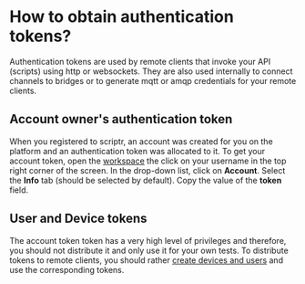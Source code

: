 # How to obtain authentication tokens?

 Authentication tokens are used by remote clients that invoke your API (scripts) using http or websockets. They are also used internally to connect channels to bridges or to generate mqtt or amqp credentials for your remote clients.
 
 ## Account owner's authentication token
 
 When you registered to scriptr, an account was created for you on the platform and an authentication token was allocated to it. 
 To get your account token, open the [workspace](https://www.scriptr.io/workspace) the click on your username in the top right corner of the screen. In the drop-down list, click on **Account**.
 Select the **Info** tab (should be selected by default). Copy the value of the **token** field.
 
 ## User and Device tokens

The account token token has a very high level of privileges and therefore, you should not distribute it and only use it for your own tests. To distribute tokens to remote clients, you should rather [create devices and users](https://github.com/scriptrdotio/howto/blob/master/acl/create_devices_users.md) and use the corresponding tokens.
